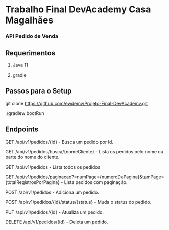 # Trabalho Final DevAcademy Casa Magalhães
### API Pedido de Venda

## Requerimentos

1. Java 11

2. gradle

## Passos para o Setup

git clone https://github.com/ewdemy/Projeto-Final-DevAcademy.git

./gradlew bootRun

## Endpoints

GET /api​/v1​/pedidos​/{id} - Busca um pedido por Id.

GET /api​/v1​/pedidos​/busca​/{nomeCliente} - Lista os pedidos pelo nome ou parte do nome do cliente.

GET /api​/v1​/pedidos - Lista todos os pedidos

GET /api​/v1​/pedidos​/paginacao?=numPage={numeroDaPagina}&tamPage={totalRegistrosPorPagina} - Lista pedidos com paginação.

POST /api​/v1​/pedidos - Adiciona um pedido.

POST /api​/v1​/pedidos​/{id}​/status​/{status} - Muda o status do pedido.

PUT ​/api​/v1​/pedidos​/{id} - Atualiza um pedido.

DELETE /api​/v1​/pedidos​/{id} - Deleta um pedido.

